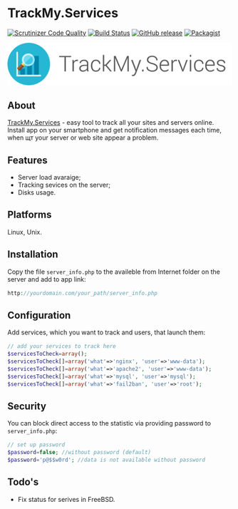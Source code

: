 # TrackMy.Services
[![Scrutinizer Code Quality](https://scrutinizer-ci.com/g/volodymyr-bondarenko/TrackMy.Services/badges/quality-score.png?b=master)](https://scrutinizer-ci.com/g/volodymyr-bondarenko/TrackMy.Services/?branch=master)
[![Build Status](https://scrutinizer-ci.com/g/volodymyr-bondarenko/TrackMy.Services/badges/build.png?b=master)](https://scrutinizer-ci.com/g/volodymyr-bondarenko/TrackMy.Services/build-status/master)
[![GitHub release](https://img.shields.io/github/release/volodymyr-bondarenko/TrackMy.Services.svg?style=flat)](https://github.com/clickalicious/phpMemAdmin/releases) 
[![Packagist](https://img.shields.io/packagist/l/clickalicious/phpmemadmin.svg?style=flat)](http://opensource.org/licenses/BSD-3-Clause)

![Logo of TrackMy.Services](docs/logo_large.png)

## About
[TrackMy.Services] - easy tool to track all your sites and servers online. Install app on your smartphone and get notification messages each time, when щт your server or web site appear a problem.

## Features

 - Server load avaraige;
 - Tracking sevices on the server;
 - Disks usage.

## Platforms

Linux, Unix.

## Installation

Copy the file `server_info.php` to the availeble from Internet folder on the server and add to app link:

```php
http://yourdomain.com/your_path/server_info.php
```
## Configuration

Add services, which you want to track and users, that launch them:
```php
// add your services to track here
$servicesToCheck=array();
$servicesToCheck[]=array('what'=>'nginx', 'user'=>'www-data');
$servicesToCheck[]=array('what'=>'apache2', 'user'=>'www-data');
$servicesToCheck[]=array('what'=>'mysql', 'user'=>'mysql');
$servicesToCheck[]=array('what'=>'fail2ban', 'user'=>'root');
```

## Security
You can block direct access to the statistic via providing password to `server_info.php`:
```php
// set up password
$password=false; //without password (default)
$password='p@$$w0rd'; //data is not available without password
```


## Todo's

 - Fix status for serives in FreeBSD.





[TrackMy.Services]:http://trackmy.services/